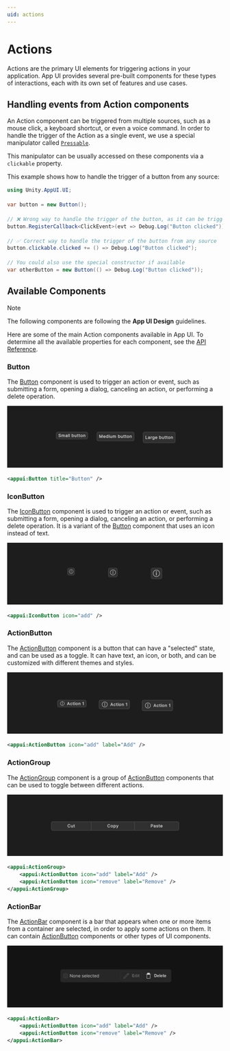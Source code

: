 ```yaml
---
uid: actions
---
```


# Actions

Actions are the primary UI elements for triggering actions in your application.
App UI provides several pre-built components for these types of interactions, each with its own set of features and use cases.

## Handling events from Action components

An Action component can be triggered from multiple sources, such as a mouse click, a keyboard shortcut, or even a voice command.
In order to handle the trigger of the Action as a single event, we use a special manipulator called [`Pressable`](xref:Unity.AppUI.UI.Pressable).

This manipulator can be usually accessed on these components via a `clickable` property.

This example shows how to handle the trigger of a button from any source:

```csharp
using Unity.AppUI.UI;

var button = new Button();

// ❌ Wrong way to handle the trigger of the button, as it can be triggered from multiple sources
button.RegisterCallback<ClickEvent>(evt => Debug.Log("Button clicked"));

// ✅ Correct way to handle the trigger of the button from any source
button.clickable.clicked += () => Debug.Log("Button clicked");

// You could also use the special constructor if available
var otherButton = new Button(() => Debug.Log("Button clicked"));
```

## Available Components

> [!NOTE]
> The following components are following the **App UI Design** guidelines.

Here are some of the main Action components available in App UI. 
To determine all the available properties for each component, see the [API Reference](xref:Unity.AppUI.UI).

### Button

The [Button](xref:Unity.AppUI.UI.Button) component is used to trigger an action or event, such as submitting a form,
opening a dialog, canceling an action, or performing a delete operation.

<p align="center">
  <img src="images/button.png" alt="Button">
</p>

```xml 
<appui:Button title="Button" />
```

### IconButton

The [IconButton](xref:Unity.AppUI.UI.IconButton) component is used to trigger an action or event, such as submitting a form,
opening a dialog, canceling an action, or performing a delete operation. It is a variant of the [Button](#button) component that uses an icon instead of text.

<p align="center">
  <img src="images/iconbutton.png" alt="IconButton">
</p>

```xml
<appui:IconButton icon="add" />
```

### ActionButton

The [ActionButton](xref:Unity.AppUI.UI.ActionButton) component is a button that can have a "selected" state, and can be used as a toggle.
It can have text, an icon, or both, and can be customized with different themes and styles.

<p align="center">
  <img src="images/actionbutton.png" alt="ActionButton">
</p>

```xml
<appui:ActionButton icon="add" label="Add" />
```

### ActionGroup

The [ActionGroup](xref:Unity.AppUI.UI.ActionGroup) component is a group of
[ActionButton](#actionbutton) components that can be used to toggle between different actions.

<p align="center">
  <img src="images/actiongroup.png" alt="ActionGroup">
</p>

```xml
<appui:ActionGroup>
    <appui:ActionButton icon="add" label="Add" />
    <appui:ActionButton icon="remove" label="Remove" />
</appui:ActionGroup>
```

### ActionBar

The [ActionBar](xref:Unity.AppUI.UI.ActionBar) component is a bar that appears when one or more items from a container are selected,
in order to apply some actions on them. It can contain [ActionButton](#actionbutton) components or other types of UI components.

<p align="center">
  <img src="images/actionbar.png" alt="ActionBar">
</p>

```xml
<appui:ActionBar>
    <appui:ActionButton icon="add" label="Add" />
    <appui:ActionButton icon="remove" label="Remove" />
</appui:ActionBar>
```
